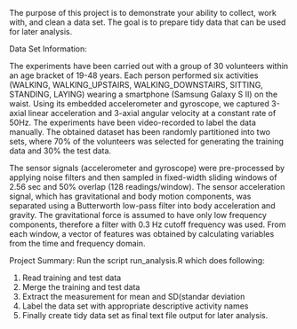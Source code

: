 The purpose of this project is to demonstrate your ability to collect, work with, and clean a data set. 
The goal is to prepare tidy data that can be used for later analysis.

Data Set Information:

The experiments have been carried out with a group of 30 volunteers within an age bracket of 19-48 years. 
Each person performed six activities (WALKING, WALKING_UPSTAIRS, WALKING_DOWNSTAIRS, SITTING, STANDING, LAYING)
 wearing a smartphone (Samsung Galaxy S II) on the waist. Using its embedded accelerometer and gyroscope, we
 captured 3-axial linear acceleration and 3-axial angular velocity at a constant rate of 50Hz. The experiments have
 been video-recorded to label the data manually. The obtained dataset has been randomly partitioned into two sets, 
where 70% of the volunteers was selected for generating the training data and 30% the test data. 

The sensor signals (accelerometer and gyroscope) were pre-processed by applying noise filters and then sampled in
 fixed-width sliding windows of 2.56 sec and 50% overlap (128 readings/window). The sensor acceleration signal,
 which has gravitational and body motion components, was separated using a Butterworth low-pass filter into body
 acceleration and gravity. The gravitational force is assumed to have only low frequency components, therefore a
 filter with 0.3 Hz cutoff frequency was used. From each window, a vector of features was obtained by calculating
 variables from the time and frequency domain.

Project Summary:
Run the script run_analysis.R which does following:
1. Read training and test data
2. Merge the training and test data
3. Extract the measurement for mean and SD(standar deviation
4. Label the data set with appropriate descriptive activity names
5. Finally create tidy data set as final text file output for later analysis.